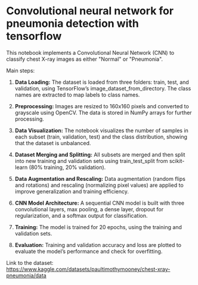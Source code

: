 # Convolutional neural network for pneumonia detection with tensorflow

This notebook implements a Convolutional Neural Network (CNN) to classify chest X-ray images as either "Normal" or "Pneumonia".

Main steps:

1. **Data Loading:** The dataset is loaded from three folders: train, test, and validation, using TensorFlow’s image_dataset_from_directory. The class names are extracted to map labels to class names.

2. **Preprocessing:** Images are resized to 160x160 pixels and converted to grayscale using OpenCV. The data is stored in NumPy arrays for further processing.

3. **Data Visualization:** The notebook visualizes the number of samples in each subset (train, validation, test) and the class distribution, showing that the dataset is unbalanced.

4. **Dataset Merging and Splitting:** All subsets are merged and then split into new training and validation sets using train_test_split from scikit-learn (80% training, 20% validation).

5. **Data Augmentation and Rescaling:** Data augmentation (random flips and rotations) and rescaling (normalizing pixel values) are applied to improve generalization and training efficiency.

6. **CNN Model Architecture:** A sequential CNN model is built with three convolutional layers, max pooling, a dense layer, dropout for regularization, and a softmax output for classification.

7. **Training:** The model is trained for 20 epochs, using the training and validation sets.

8. **Evaluation:** Training and validation accuracy and loss are plotted to evaluate the model’s performance and check for overfitting.

Link to the dataset: https://www.kaggle.com/datasets/paultimothymooney/chest-xray-pneumonia/data

